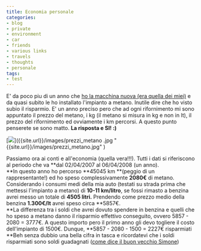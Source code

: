```yaml
---
title: Economia personale
categories:
- blog
- private
- environment
- car
- friends
- various links
- travels
- thoughts
- personale
tags:
- test
---
```

E' da poco piu di un anno che [ho la macchina nuova (era quella dei
miei)](http://www.diegor.it/2007/03/12/il-mio-nuovo-amore/
"http://www.diegor.it/2007/03/12/il-mio-nuovo-amore/" ) e da quasi subito le
ho installato l'impianto a metano. Inutile dire che ho visto subio il
risparmio. E' un anno preciso pero che ad ogni rifornimento mi sono appuntato
il prezzo del metano, i kg (il metano si misura in kg e non in lt), il prezzo
del rifornimento ed ovviamente i km percorsi. A questo punto penserete se sono
matto. **La risposta e SI! :)**

[![]({{site.url}}/images/prezzi_metano.jpg)]({{site.url}}/images/prezzi_metano
.jpg "{{site.url}}/images/prezzi_metano.jpg" )

Passiamo ora ai conti e all'economia (quella vera!!!). Tutti i dati si
riferiscono al periodo che va **dal 02/04/2007 al 06/04/2008 (un anno).  
**In questo anno ho percorso **45045 km **(peggio di un rappresentante!) ed ho speso complessivamente **2080€** di metano. Considerando i consumi medi della mia auto (testati su strada prima che mettessi l'impianto a metano) di **10-11 km/litro**, se fossi rimasto a benzina avrei messo un totale di **4505 litri.** Prendendo come prezzo medio della benzina **1.300€/lt** avrei speso circa **5857€.  
**La differenza tra i soldi che avrei dovuto spendere in benzina e quelli che ho speso a metano danno il risparmio effettivo conseguito, ovvero 5857 - 2080 = 3777€. A questo importo pero il primo anno gli devo togliere il costo dell'impianto di 1500€. Dunque, **5857 - 2080 - 1500 = 2227€ risparmiati  
**Beh senza dubbio una bella cifra in tasca e ricordatevi che i soldi risparmiati sono soldi guadagnati ([come dice il buon vecchio Simone](http://ubuntista.wordpress.com/2007/10/22/campare-male-con-1000-euro-al-mese/ "http://ubuntista.wordpress.com/2007/10/22/campare-male-con-1000-euro-al-mese/" ))

